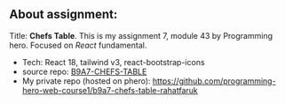 ## About assignment:
Title: **Chefs Table**. This is my assignment 7, module 43 by Programming hero. Focused on *React* fundamental. 

  - Tech: React 18, tailwind v3, react-bootstrap-icons
  - source repo: [B9A7-CHEFS-TABLE](https://github.com/ProgrammingHero1/B9A7-CHEFS-TABLE) 
  - My private repo (hosted on phero): https://github.com/programming-hero-web-course1/b9a7-chefs-table-rahatfaruk 